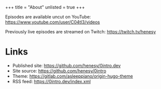 +++
title = "About"
unlisted = true
+++

Episodes are available uncut on YouTube: <https://www.youtube.com/user/C04tl3/videos>

Previously live episodes are streamed on Twitch: <https://twitch.tv/henesy>

# Links

- Published site: <https://github.com/henesy/0intro.dev>
- Site source: <https://github.com/henesy/0intro>
- Theme: <https://gitlab.com/asleeppiano/origin-hugo-theme>
- RSS feed: <https://0intro.dev/index.xml>


